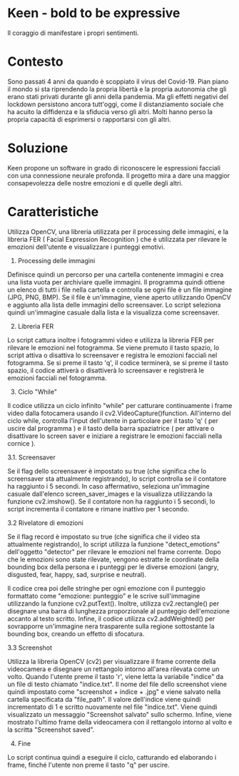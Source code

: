 # Keen - bold to be expressive
Il coraggio di manifestare i propri sentimenti. 

# Contesto
Sono passati 4 anni da quando è scoppiato il virus del Covid-19. 
Pian piano il mondo si sta riprendendo la propria libertà e la propria autonomia che gli erano stati privati durante gli anni della pandemia. 
Ma gli effetti negativi del lockdown persistono ancora tutt'oggi, come il distanziamento sociale che ha acuito la diffidenza e la sfiducia 
verso gli altri. Molti hanno perso la propria capacità di esprimersi o rapportarsi con gli altri.

# Soluzione 
Keen propone un software in grado di riconoscere le espressioni facciali con una connessione neurale profonda. 
Il progetto mira a dare una maggior consapevolezza delle nostre emozioni e di quelle degli altri.

# Caratteristiche
Utilizza OpenCV, una libreria utilizzata per il processing delle immagini, e la libreria FER ( Facial Expression Recognition ) che è utilizzata per rilevare le emozioni dell'utente e
visualizzare i punteggi emotivi. 

1. Processing delle immagini

Definisce quindi un percorso per una cartella contenente immagini e crea una lista vuota per archiviare quelle immagini. Il programma quindi ottiene un elenco di tutti i file nella cartella e controlla se ogni file è un file immagine (JPG, PNG, BMP). Se il file è un'immagine, viene aperto utilizzando OpenCV e aggiunto alla lista delle immagini dello screensaver. 
Lo script seleziona quindi un'immagine casuale dalla lista e la visualizza come screensaver. 

2. Libreria FER

Lo script cattura inoltre i fotogrammi video e utilizza la libreria FER per rilevare le emozioni nel fotogramma. Se viene premuto il tasto spazio, lo script attiva o disattiva lo screensaver e registra le emozioni facciali nel fotogramma. Se si preme il tasto 'q', il codice terminerà, se si preme il tasto spazio, il codice attiverà o disattiverà lo screensaver e registrerà le emozioni facciali nel fotogramma.

3. Ciclo "While"

Il codice utilizza un ciclo infinito "while" per catturare continuamente i frame video dalla fotocamera usando il cv2.VideoCapture()function. 
All'interno del ciclo while, controlla l'input dell'utente in particolare per il tasto 'q' ( per uscire dal programma ) e il tasto della barra spaziatrice ( per attivare o disattivare lo screen saver e iniziare a registrare le emozioni facciali nella cornice ). 

3.1. Screensaver

Se il flag dello screensaver è impostato su true (che significa che lo screensaver sta attualmente registrando), lo script controlla se il contatore ha raggiunto i 5 secondi. 
In caso affermativo, seleziona un'immagine casuale dall'elenco screen_saver_images e la visualizza utilizzando la funzione cv2.imshow(). 
Se il contatore non ha raggiunto i 5 secondi, lo script incrementa il contatore e rimane inattivo per 1 secondo. 

3.2 Rivelatore di emozioni

Se il flag record è impostato su true (che significa che il video sta attualmente registrando), lo script utilizza la funzione "detect_emotions" dell'oggetto "detector" per rilevare le emozioni nel frame corrente. 
Dopo che le emozioni sono state rilevate, vengono estratte le coordinate della bounding box della persona e i punteggi per le diverse emozioni (angry, disgusted, fear, happy, sad, surprise e neutral).

Il codice crea poi delle stringhe per ogni emozione con il punteggio formattato come "emozione: punteggio" e le scrive sull'immagine utilizzando la funzione cv2.putText(). 
Inoltre, utilizza cv2.rectangle() per disegnare una barra di lunghezza proporzionale al punteggio dell'emozione accanto al testo scritto. 
Infine, il codice utilizza cv2.addWeighted() per sovrapporre un'immagine nera trasparente sulla regione sottostante la bounding box, creando un effetto di sfocatura.

3.3 Screenshot

Utilizza la libreria OpenCV (cv2) per visualizzare il frame corrente della videocamera e disegnare un rettangolo intorno all'area rilevata come un volto. Quando l'utente preme il tasto 'r', viene letta la variabile "indice" da un file di testo chiamato "indice.txt". Il nome del file dello screenshot viene quindi impostato come "screenshot + indice + .jpg" e viene salvato nella cartella specificata da "file_path". Il valore dell'indice viene quindi incrementato di 1 e scritto nuovamente nel file "indice.txt". Viene quindi visualizzato un messaggio "Screenshot salvato" sullo schermo. Infine, viene mostrato l'ultimo frame della videocamera con il rettangolo intorno al volto e la scritta "Screenshot saved".

4. Fine

Lo script continua quindi a eseguire il ciclo, catturando ed elaborando i frame, finché l'utente non preme il tasto "q" per uscire.
